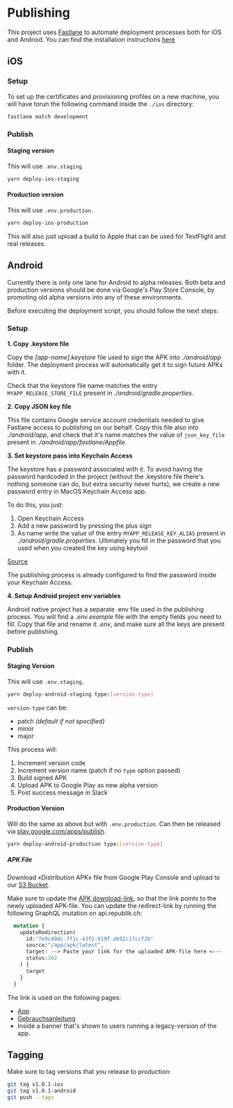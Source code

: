 # Publishing

This project uses [Fastlane](https://docs.fastlane.tools/) to automate deployment processes both for iOS and Android.
You can find the installation instructions [here](https://docs.fastlane.tools/#install-fastlane)

## iOS

### Setup

To set up the certificates and provisioning profiles on a new machine, you will have torun the following command inside the `./ios` directory:

```
fastlane match development
```

### Publish

#### Staging version

This will use `.env.staging`.

```sh
yarn deploy-ios-staging
```

#### Production version

This will use `.env.production`.

```sh
yarn deploy-ios-production
```

This will also just upload a build to Apple that can be used for TestFlight and real releases.

## Android

Currently there is only one lane for Android to alpha releases. Both beta and production versions should be done via Google's Play Store Console, by promoting old alpha versions into any of these environments.

Before executing the deployment script, you should follow the next steps:

### Setup

**1. Copy .keystore file**

Copy the *[app-name].keystore* file used to sign the APK into *./android/app* folder. The deployment process will automatically get it to sign future APKs with it.

Check that the keystore file name matches the entry `MYAPP_RELEASE_STORE_FILE` present in *./android/gradle.properties*.

**2. Copy JSON key file**

This file contains Google service account credentials needed to give Fastlane access to publishing on our behalf. Copy this file also into *./android/app*, and check that it's name matches the value of `json_key_file` present in *./android/app/fastlane/Appfile*.

**3. Set keystore pass into Keychain Access**

The keystore has a password associated with it. To avoid having the password hardcoded in the project (without the .keystore file there's nothing someone can do, but extra security never hurts), we create a new password entry in MacOS Keychain Access app.

To do this, you just:

1. Open Keychain Access
2. Add a new password by pressing the plus sign
3. As name write the value of the entry `MYAPP_RELEASE_KEY_ALIAS` present in *./android/gradle.properties*. Ultimately you fill in the password that you used when you created the key using keytool

[Source](https://pilloxa.gitlab.io/posts/safer-passwords-in-gradle/)

The publishing process is already configured to find the password inside your Keychain Access.

**4. Setup Android project env variables**

Android native project has a separate .env file used in the publishing process. You will find a *.env.example* file with the empty fields you need to fill. Copy that file and rename it *.env*, and make sure all the keys are present before publishing.

### Publish

#### Staging Version

This will use `.env.staging`.

```sh
yarn deploy-android-staging type:[version-type]
```

`version-type` can be:
- patch *(default if not specified)*
- minor
- major

This process will:

1. Increment version code
2. Increment version name (patch if no `type` option passed)
3. Build signed APK
4. Upload APK to Google Play as new alpha version
5. Post success message in Slack

#### Production Version

Will do the same as above but with `.env.production`. Can then be released via [play.google.com/apps/publish](https://play.google.com/apps/publish).

```sh
yarn deploy-android-production type:[version-type]
```

##### APK File

Download «Distribution APK» file from Google Play Console and upload to our [S3 Bucket](https://s3.console.aws.amazon.com/s3/buckets/republik-assets?prefix=assets%2Fapp%2F&region=eu-central-1#).

Make sure to update the [APK download-link](https://republik.ch/app/apk/latest), so that the link points to the newly uploaded APK-file.
You can update the redirect-link by running the following GraphQL mutation on api.republik.ch:

```graphql
  mutation {
    updateRedirection(
      id:"7e9c49dc-7f1c-43f2-919f-eb92c17ccf2b"
      source:"/app/apk/latest",
      target: --> Paste your link for the uploaded APK-file here <---
      status:302
    ) {
      target
    }
  }
```
The link is used on the following pages:
 - [App](https://republik.ch/app)
 - [Gebrauchsanleitung](https://republik.ch/gebrauchsanleitung)
 - Inside a banner that's shown to users running a legacy-version of the app.

## Tagging

Make sure to tag versions that you release to production:

```sh
git tag v1.0.1-ios
git tag v1.0.1-android
git push --tags
```
